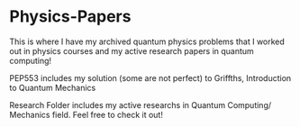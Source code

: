 # Physics-Papers

This is where I have my archived quantum physics problems that I worked out in physics courses and my active research papers in quantum computing!

PEP553 includes my solution (some are not perfect) to Griffths, Introduction to Quantum Mechanics

Research Folder includes my active researchs in Quantum Computing/ Mechanics field. Feel free to check it out! 

